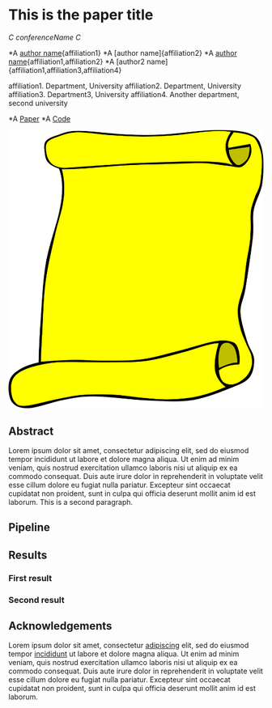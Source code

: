# This is the paper title

*C conferenceName C*

*A [author name](https://google.com){affiliation1}
*A [author name]{affiliation2}
*A [author name](https://gooogle.com){affiliation1,affiliation2}
*A [author2 name]{affiliation1,affiliation3,affiliation4}

affiliation1. Department, University
affiliation2. Department, University
affiliation3. Department3, University
affiliation4. Another department, second university

*A [Paper](https://google.com)
*A [Code](https://google.com)

![This is alternative text](docs/assets/images/holding-picture.png)

## Abstract

Lorem ipsum dolor sit amet, consectetur adipiscing elit, sed do eiusmod tempor incididunt ut labore et dolore magna aliqua. Ut enim ad minim veniam, quis nostrud exercitation ullamco laboris nisi ut aliquip ex ea commodo consequat. Duis aute irure dolor in reprehenderit in voluptate velit esse cillum dolore eu fugiat nulla pariatur. Excepteur sint occaecat cupidatat non proident, sunt in culpa qui officia deserunt mollit anim id est laborum.
This is a second paragraph.

## Pipeline

## Results

### First result

### Second result

## Acknowledgements

Lorem ipsum dolor sit amet, consectetur [adipiscing](https://google.com) elit, sed do eiusmod tempor [incididunt](https://bbc.co.uk) ut labore et dolore magna aliqua. Ut enim ad minim veniam, quis nostrud exercitation ullamco laboris nisi ut aliquip ex ea commodo consequat. Duis aute irure dolor in reprehenderit in voluptate velit esse cillum dolore eu fugiat nulla pariatur. Excepteur sint occaecat cupidatat non proident, sunt in culpa qui officia deserunt mollit anim id est laborum.




